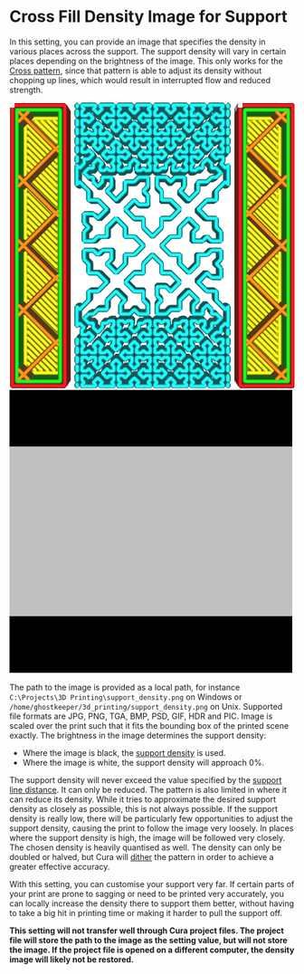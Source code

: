 Cross Fill Density Image for Support
====
In this setting, you can provide an image that specifies the density in various places across the support. The support density will vary in certain places depending on the brightness of the image. This only works for the [Cross pattern](../support/support_pattern.md), since that pattern is able to adjust its density without chopping up lines, which would result in interrupted flow and reduced strength.

<!--screenshot {
"image_path": "cross_support_density_image.png",
"models": [{"script": "wide_bridge.scad"}],
"camera_position": [0, 0, 120],
"layer": 79,
"settings": {
    "support_enable": true,
    "support_pattern": "cross",
    "support_infill_rate": 100,
    "cross_support_density_image": "{root}/resources/articles/images/cross_support_density_image_mask.png"
},
"colours": 32
}-->
![The support density is greater at the sides](images/cross_support_density_image.png)
![The image file used to create that pattern](images/cross_support_density_image_mask.png)

The path to the image is provided as a local path, for instance `C:\Projects\3D Printing\support_density.png` on Windows or `/home/ghostkeeper/3d_printing/support_density.png` on Unix. Supported file formats are JPG, PNG, TGA, BMP, PSD, GIF, HDR and PIC. Image is scaled over the print such that it fits the bounding box of the printed scene exactly. The brightness in the image determines the support density:
* Where the image is black, the [support density](../support/support_infill_rate.md) is used.
* Where the image is white, the support density will approach 0%.

The support density will never exceed the value specified by the [support line distance](../support/support_line_distance.md). It can only be reduced. The pattern is also limited in where it can reduce its density. While it tries to approximate the desired support density as closely as possible, this is not always possible. If the support density is really low, there will be particularly few opportunities to adjust the support density, causing the print to follow the image very loosely. In places where the support density is high, the image will be followed very closely. The chosen density is heavily quantised as well. The density can only be doubled or halved, but Cura will [dither](https://en.wikipedia.org/wiki/Dither) the pattern in order to achieve a greater effective accuracy.

With this setting, you can customise your support very far. If certain parts of your print are prone to sagging or need to be printed very accurately, you can locally increase the density there to support them better, without having to take a big hit in printing time or making it harder to pull the support off.  

**This setting will not transfer well through Cura project files. The project file will store the path to the image as the setting value, but will not store the image. If the project file is opened on a different computer, the density image will likely not be restored.**